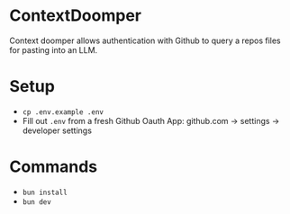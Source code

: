 # ContextDoomper
Context doomper allows authentication with Github to query a repos files for pasting into an LLM.

# Setup
- `cp .env.example .env`
- Fill out `.env` from a fresh Github Oauth App: github.com -> settings -> developer settings

# Commands
- `bun install`
- `bun dev`